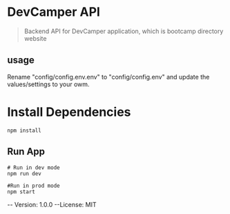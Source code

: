 # DevCamper API

> Backend API for DevCamper application, which is bootcamp directory website

## usage

Rename "config/config.env.env" to "config/config.env" and update the values/settings to your owm.

# Install Dependencies

```
npm install

```

## Run App

```
# Run in dev mode
npm run dev

#Run in prod mode
npm start

```

-- Version: 1.0.0
--License: MIT
